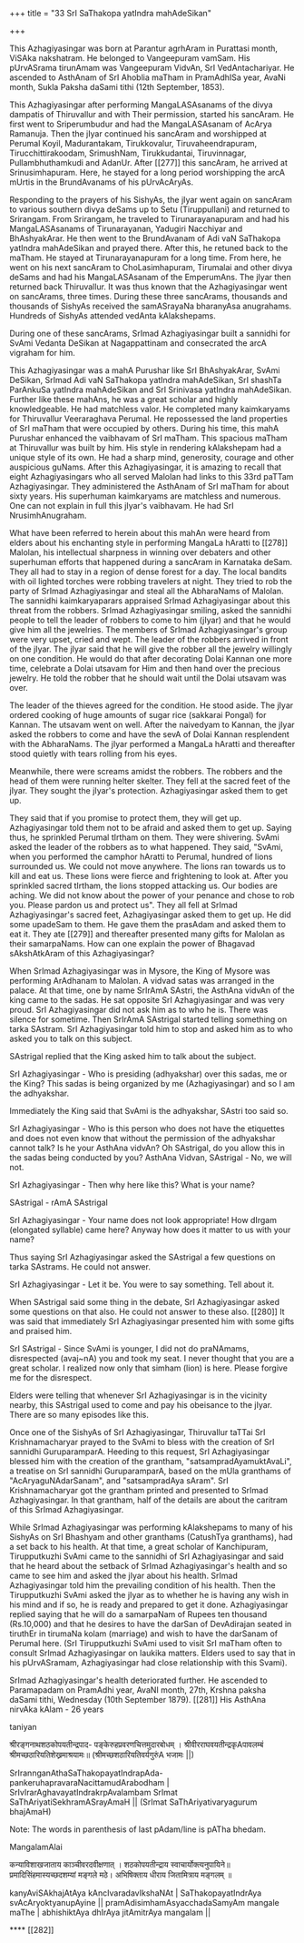 +++
title = "33 SrI SaThakopa yatIndra mahAdeSikan"

+++

This Azhagiyasingar was born at Parantur agrhAram in Purattasi month, ViSAka nakshatram. He belonged to Vangeepuram vamSam. His pUrvASrama tirunAmam was Vangeepuram VidvAn, SrI VedAntachariyar. He ascended to AsthAnam of SrI Ahoblia maTham in PramAdhISa year, AvaNi month, Sukla Paksha daSami tithi (12th September, 1853).

This Azhagiyasingar after performing MangaLASAsanams of the divya dampatis of Thiruvallur and with Their permission, started his sancAram. He first went to Sriperumbudur and had the MangaLASAsanam of AcArya Ramanuja. Then the jIyar continued his sancAram and worshipped at Perumal Koyil, Madurantakam, Tirukkovalur, Tiruvaheendrapuram, Tirucchittirakoodam, SrimushNam, Tirukkudantai, Tiruvinnagar, Pullambhuthamkudi and AdanUr. After [[277]] this sancAram, he arrived at Srinusimhapuram. Here, he stayed for a long period worshipping the arcA mUrtis in the BrundAvanams of his pUrvAcAryAs.

Responding to the prayers of his SishyAs, the jIyar went again on sancAram to various southern divya deSams up to Setu (Tiruppullani) and returned to Srirangam. From Srirangam, he traveled to Tirunarayanapuram and had his MangaLASAsanams of Tirunarayanan, Yadugiri Nacchiyar and BhAshyakArar. He then went to the BrundAvanam of Adi vaN SaThakopa yatIndra mahAdeSikan and prayed there. After this, he retuned back to the maTham. He stayed at Tirunarayanapuram for a long time. From here, he went on his next sancAram to ChoLasimhapuram, Tirumalai and other divya deSams and had his MangaLASAsanam of the EmperumAns. The jIyar then returned back Thiruvallur. It was thus known that the Azhagiyasingar went on sancArams, three times. During these three sancArams, thousands and thousands of SishyAs received the samASrayaNa bharanyAsa anugrahams. Hundreds of SishyAs attended vedAnta kAlakshepams.

During one of these sancArams, SrImad Azhagiyasingar built a sannidhi for SvAmi Vedanta DeSikan at Nagappattinam and consecrated the arcA vigraham for him.

This Azhagiyasingar was a mahA Purushar like SrI BhAshyakArar, SvAmi DeSikan, SrImad Adi vaN SaThakopa yatIndra mahAdeSikan, SrI shashTa ParAnkuSa yatIndra mahAdeSikan and SrI Srinivasa yatIndra mahAdeSikan. Further like these mahAns, he was a great scholar and highly knowledgeable. He had matchless valor. He completed many kaimkaryams for Thiruvallur Veeraraghava Perumal. He repossessed the land properties of SrI maTham that were occupied by others. During his time, this mahA Purushar enhanced the vaibhavam of SrI maTham. This spacious maTham at Thiruvallur was built by him. His style in rendering kAlakshepam had a unique style of its own. He had a sharp mind, generosity, courage and other auspicious guNams. After this Azhagiyasingar, it is amazing to recall that eight Azhagiyasingars who all served Malolan had links to this 33rd paTTam Azhagiyasingar. They administered the AsthAnam of SrI maTham for about sixty years. His superhuman kaimkaryams are matchless and numerous. One can not explain in full this jIyar's vaibhavam. He had SrI NrusimhAnugraham.

What have been referred to herein about this mahAn were heard from elders about his enchanting style in performing MangaLa hAratti to [[278]] Malolan, his intellectual sharpness in winning over debaters and other superhuman efforts that happened during a sancAram in Karnataka deSam. They all had to stay in a region of dense forest for a day. The local bandits with oil lighted torches were robbing travelers at night. They tried to rob the party of SrImad Azhagiyasingar and steal all the AbharaNams of Malolan. The sannidhi kaimkaryaparars appraised SrImad Azhagiyasingar about this threat from the robbers. SrImad Azhagiyasingar smiling, asked the sannidhi people to tell the leader of robbers to come to him (jIyar) and that he would give him all the jewelries. The members of SrImad Azhagiyasingar's group were very upset, cried and wept. The leader of the robbers arrived in front of the jIyar. The jIyar said that he will give the robber all the jewelry willingly on one condition. He would do that after decorating Dolai Kannan one more time, celebrate a Dolai utsavam for Him and then hand over the precious jewelry. He told the robber that he should wait until the Dolai utsavam was over.

The leader of the thieves agreed for the condition. He stood aside. The jIyar ordered cooking of huge amounts of sugar rice (sakkarai Pongal) for Kannan. The utsavam went on well. After the naivedyam to Kannan, the jIyar asked the robbers to come and have the sevA of Dolai Kannan resplendent with the AbharaNams. The jIyar performed a MangaLa hAratti and thereafter stood quietly with tears rolling from his eyes.

Meanwhile, there were screams amidst the robbers. The robbers and the head of them were running helter skelter. They fell at the sacred feet of the jIyar. They sought the jIyar's protection. Azhagiyasingar asked them to get up.

They said that if you promise to protect them, they will get up. Azhagiyasingar told them not to be afraid and asked them to get up. Saying thus, he sprinkled Perumal tIrtham on them. They were shivering. SvAmi asked the leader of the robbers as to what happened. They said, "SvAmi, when you performed the camphor hAratti to Perumal, hundred of lions surrounded us. We could not move anywhere. The lions ran towards us to kill and eat us. These lions were fierce and frightening to look at. After you sprinkled sacred tIrtham, the lions stopped attacking us. Our bodies are aching. We did not know about the power of your penance and chose to rob you. Please pardon us and protect us". They all fell at SrImad Azhagiyasingar's sacred feet, Azhagiyasingar asked them to get up. He did some upadeSam to them. He gave them the prasAdam and asked them to eat it. They ate [[279]] and thereafter presented many gifts for Malolan as their samarpaNams. How can one explain the power of Bhagavad sAkshAtkAram of this Azhagiyasingar?

When SrImad Azhagiyasingar was in Mysore, the King of Mysore was performing ArAdhanam to Malolan. A vidvad satas was arranged in the palace. At that time, one by name SrIrAmA SAstri, the AsthAna vidvAn of the king came to the sadas. He sat opposite SrI Azhagiyasingar and was very proud. SrI Azhagiyasingar did not ask him as to who he is. There was silence for sometime. Then SrIrAmA SAstrigal started telling something on tarka SAstram. SrI Azhagiyasingar told him to stop and asked him as to who asked you to talk on this subject.

SAstrigal replied that the King asked him to talk about the subject.

SrI Azhagiyasingar - Who is presiding (adhyakshar) over this sadas, me or the King? This sadas is being organized by me (Azhagiyasingar) and so I am the adhyakshar.

Immediately the King said that SvAmi is the adhyakshar, SAstri too said so.

SrI Azhagiyasingar - Who is this person who does not have the etiquettes and does not even know that without the permission of the adhyakshar cannot talk? Is he your AsthAna vidvAn? Oh SAstrigal, do you allow this in the sadas being conducted by you? AsthAna Vidvan, SAstrigal - No, we will not.

SrI Azhagiyasingar - Then why here like this? What is your name?

SAstrigal - rAmA SAstrigal

SrI Azhagiyasingar - Your name does not look appropriate! How dIrgam (elongated syllable) came here? Anyway how does it matter to us with your name?

Thus saying SrI Azhagiyasingar asked the SAstrigal a few questions on tarka SAstrams. He could not answer.

SrI Azhagiyasingar - Let it be. You were to say something. Tell about it.

When SAstrigal said some thing in the debate, SrI Azhagiyasingar asked some questions on that also. He could not answer to these also. [[280]] It was said that immediately SrI Azhagiyasingar presented him with some gifts and praised him.

SrI SAstrigal - Since SvAmi is younger, I did not do praNAmams, disrespected (avaj~nA) you and took my seat. I never thought that you are a great scholar. I realized now only that simham (lion) is here. Please forgive me for the disrespect.

Elders were telling that whenever SrI Azhagiyasingar is in the vicinity nearby, this SAstrigal used to come and pay his obeisance to the jIyar. There are so many episodes like this.

Once one of the SishyAs of SrI Azhagiyasingar, Thiruvallur taTTai SrI Krishnamacharyar prayed to the SvAmi to bless with the creation of SrI sannidhi GuruparamparA. Heeding to this request, SrI Azhagiyasingar blessed him with the creation of the grantham, "satsampradAyamuktAvaLi", a treatise on SrI sannidhi GuruparamparA, based on the mUla granthams of "AcAryaguNAdarSanam", and "satsampradAya sAram". SrI Krishnamacharyar got the grantham printed and presented to SrImad Azhagiyasingar. In that grantham, half of the details are about the caritram of this SrImad Azhagiyasingar.

While SrImad Azhagiyasingar was performing kAlakshepams to many of his SishyAs on SrI Bhashyam and other granthams (CatushTya granthams), had a set back to his health. At that time, a great scholar of Kanchipuram, Tirupputkuzhi SvAmi came to the sannidhi of SrI Azhagiyasingar and said that he heard about the setback of SrImad Azhagiyasingar's health and so came to see him and asked the jIyar about his health. SrImad Azhagiyasingar told him the prevailing condition of his health. Then the Tirupputkuzhi SvAmi asked the jIyar as to whether he is having any wish in his mind and if so, he is ready and prepared to get it done. Azhagiyasingar replied saying that he will do a samarpaNam of Rupees ten thousand (Rs.10,000) and that he desires to have the darSan of DevAdirajan seated in tiruthEr in tirumaNa kolam (marriage) and wish to have the darSanam of Perumal here. (SrI Tirupputkuzhi SvAmi used to visit SrI maTham often to consult SrImad Azhagiyasingar on laukika matters. Elders used to say that in his pUrvASramam, Azhagiyasingar had close relationship with this Svami).

SrImad Azhagiyasingar's health deteriorated further. He ascended to Paramapadam on PramAdhi year, AvaNI month, 27th, Krshna paksha daSami tithi, Wednesday (10th September 1879). [[281]] His AsthAna nirvAka kAlam - 26 years

taniyan

श्रीरङ्गनाथशठकोपयतीन्द्रपाद- पङ्केरुहप्रवरणचित्तमुदारबोधम् ।
श्रीवीरराघवयतीन्द्रकृAपावलम्बं श्रीमच्छठारियतिशेख्रमाश्रयामः॥ (श्रीमच्छशठारियतिवर्यगुरुंA भजामः ||)

SrIrannganAthaSaThakopayatIndrapAda- pankeruhapravaraNacittamudArabodham | SrIvIrarAghavayatIndrakrpAvalambam SrImat SaThAriyatiSekhramASrayAmaH || (SrImat SaThAriyativaryagurum bhajAmaH)

Note: The words in parenthesis of last pAdam/line is pATha bhedam.

MangalamAlai

कन्याविशाखजाताय काञ्चीवरदवीक्षणात् ।
शठकोपयतीन्द्राय स्वाचार्योक्त्यनुपायिने॥ प्रमादिसिंहमास्यच्छदशम्यां मङ्गले मठे। अभिषिक्ताय धीराय जितामित्राय मङ्गलम् ॥

kanyAviSAkhajAtAya kAncIvaradavIkshaNAt | SaThakopayatIndrAya svAcAryoktyanupAyine || pramAdisimhamAsyacchadaSamyAm mangale maThe | abhishiktAya dhIrAya jitAmitrAya mangalam ||

**** [[282]]
